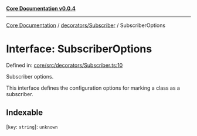 [**Core Documentation v0.0.4**](../../../README.md)

***

[Core Documentation](../../../modules.md) / [decorators/Subscriber](../README.md) / SubscriberOptions

# Interface: SubscriberOptions

Defined in: [core/src/decorators/Subscriber.ts:10](https://github.com/stonemjs/core/blob/d2167ff53d508d3a75c05f0cf962180518d3e061/src/decorators/Subscriber.ts#L10)

Subscriber options.

This interface defines the configuration options for marking a class as a subscriber.

## Indexable

\[`key`: `string`\]: `unknown`
